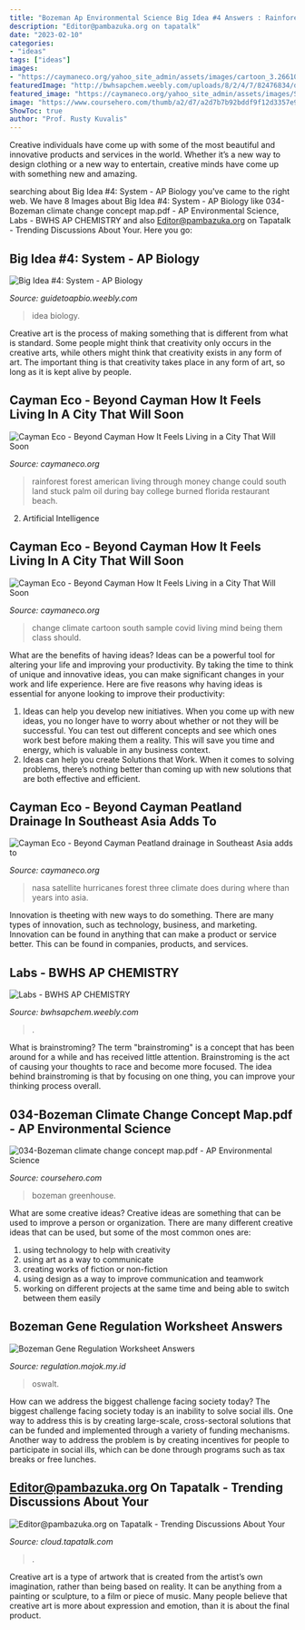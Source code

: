 ```yaml
---
title: "Bozeman Ap Environmental Science Big Idea #4 Answers : Rainforest Forest American Living Through Money Change Could South Land Stuck Palm Oil During Bay College Burned Florida Restaurant Beach"
description: "Editor@pambazuka.org on tapatalk"
date: "2023-02-10"
categories:
- "ideas"
tags: ["ideas"]
images:
- "https://caymaneco.org/yahoo_site_admin/assets/images/cartoon_3.266102043_std.jpg"
featuredImage: "http://bwhsapchem.weebly.com/uploads/8/2/4/7/82476834/data_orig.png"
featured_image: "https://caymaneco.org/yahoo_site_admin/assets/images/Satellite_of_3_Hurricanes_-_Photograph_VIIRS-Suomi_NPP-NASA.306230054_std.jpg"
image: "https://www.coursehero.com/thumb/a2/d7/a2d7b7b92bddf9f12d3357e9fb7747e7017e8c0b_180.jpg"
ShowToc: true
author: "Prof. Rusty Kuvalis"
---
```



Creative individuals have come up with some of the most beautiful and innovative products and services in the world. Whether it’s a new way to design clothing or a new way to entertain, creative minds have come up with something new and amazing.

	

		
searching about Big Idea #4: System - AP Biology you've came to the right web. We have 8 Images about Big Idea #4: System - AP Biology like 034-Bozeman climate change concept map.pdf - AP Environmental Science, Labs - BWHS AP CHEMISTRY and also Editor@pambazuka.org on Tapatalk - Trending Discussions About Your. Here you go:
		
    
## Big Idea #4: System - AP Biology

<img loading=lazy src="http://guidetoapbio.weebly.com/uploads/1/6/8/3/16832618/186771840.jpg" onerror="this.onerror=null;this.src='https://tse3.mm.bing.net/th?id=OIP.uEQ8eQdJHIuCXfYkYNBkmAHaEk&amp;pid=15.1';" alt="Big Idea #4: System - AP Biology">

_Source: guidetoapbio.weebly.com_

>idea biology. 

	

Creative art is the process of making something that is different from what is standard. Some people might think that creativity only occurs in the creative arts, while others might think that creativity exists in any form of art. The important thing is that creativity takes place in any form of art, so long as it is kept alive by people.

    
## Cayman Eco - Beyond Cayman How It Feels Living In A City That Will Soon

<img loading=lazy src="https://caymaneco.org/yahoo_site_admin/assets/images/Palm_Oil_destruction.21490221_std.jpg" onerror="this.onerror=null;this.src='https://tse1.mm.bing.net/th?id=OIP.6SUkDYjOueVGYn1Eor9KOwHaE_&amp;pid=15.1';" alt="Cayman Eco - Beyond Cayman How It Feels Living in a City That Will Soon">

_Source: caymaneco.org_

>rainforest forest american living through money change could south land stuck palm oil during bay college burned florida restaurant beach. 

	

2. Artificial Intelligence 

    
## Cayman Eco - Beyond Cayman How It Feels Living In A City That Will Soon

<img loading=lazy src="https://caymaneco.org/yahoo_site_admin/assets/images/cartoon_3.266102043_std.jpg" onerror="this.onerror=null;this.src='https://tse3.mm.bing.net/th?id=OIP.tQdbUtX934za3fAeCEMVwQHaHa&amp;pid=15.1';" alt="Cayman Eco - Beyond Cayman How It Feels Living in a City That Will Soon">

_Source: caymaneco.org_

>change climate cartoon south sample covid living mind being them class should. 

	

What are the benefits of having ideas?
Ideas can be a powerful tool for altering your life and improving your productivity. By taking the time to think of unique and innovative ideas, you can make significant changes in your work and life experience. Here are five reasons why having ideas is essential for anyone looking to improve their productivity: 
1. Ideas can help you develop new initiatives. When you come up with new ideas, you no longer have to worry about whether or not they will be successful. You can test out different concepts and see which ones work best before making them a reality. This will save you time and energy, which is valuable in any business context. 
2. Ideas can help you create Solutions that Work. When it comes to solving problems, there’s nothing better than coming up with new solutions that are both effective and efficient.

    
## Cayman Eco - Beyond Cayman Peatland Drainage In Southeast Asia Adds To

<img loading=lazy src="https://caymaneco.org/yahoo_site_admin/assets/images/Satellite_of_3_Hurricanes_-_Photograph_VIIRS-Suomi_NPP-NASA.306230054_std.jpg" onerror="this.onerror=null;this.src='https://tse4.mm.bing.net/th?id=OIP.cafIIuXrDIZYI6nTdgQB7QHaE7&amp;pid=15.1';" alt="Cayman Eco - Beyond Cayman Peatland drainage in Southeast Asia adds to">

_Source: caymaneco.org_

>nasa satellite hurricanes forest three climate does during where than years into asia. 

	

Innovation is theeting with new ways to do something. There are many types of innovation, such as technology, business, and marketing. Innovation can be found in anything that can make a product or service better. This can be found in companies, products, and services.

    
## Labs - BWHS AP CHEMISTRY

<img loading=lazy src="http://bwhsapchem.weebly.com/uploads/8/2/4/7/82476834/data_orig.png" onerror="this.onerror=null;this.src='https://tse2.mm.bing.net/th?id=OIP.hJxtotMOTrP2AQaOaTVWBgAAAA&amp;pid=15.1';" alt="Labs - BWHS AP CHEMISTRY">

_Source: bwhsapchem.weebly.com_

>. 

	

What is brainstroming?
The term "brainstroming" is a concept that has been around for a while and has received little attention. Brainstroming is the act of causing your thoughts to race and become more focused. The idea behind brainstroming is that by focusing on one thing, you can improve your thinking process overall.

    
## 034-Bozeman Climate Change Concept Map.pdf - AP Environmental Science

<img loading=lazy src="https://www.coursehero.com/thumb/a2/d7/a2d7b7b92bddf9f12d3357e9fb7747e7017e8c0b_180.jpg" onerror="this.onerror=null;this.src='https://tse1.mm.bing.net/th?id=OIP.pL0mYUM_3xBhKXOrMHtZBAAAAA&amp;pid=15.1';" alt="034-Bozeman climate change concept map.pdf - AP Environmental Science">

_Source: coursehero.com_

>bozeman greenhouse. 

	

What are some creative ideas?
Creative ideas are something that can be used to improve a person or organization. There are many different creative ideas that can be used, but some of the most common ones are: 
1. using technology to help with creativity 
2. using art as a way to communicate 
3. creating works of fiction or non-fiction 
4. using design as a way to improve communication and teamwork 
5. working on different projects at the same time and being able to switch between them easily 

    
## Bozeman Gene Regulation Worksheet Answers

<img loading=lazy src="https://3.files.edl.io/b418/19/01/27/195411-e62bdb89-202e-4029-882e-0449b8c9c3c7.png" onerror="this.onerror=null;this.src='https://tse1.mm.bing.net/th?id=OIP.cK2SyBr316GWS--fiIcXggHaFd&amp;pid=15.1';" alt="Bozeman Gene Regulation Worksheet Answers">

_Source: regulation.mojok.my.id_

>oswalt. 

	

How can we address the biggest challenge facing society today?
The biggest challenge facing society today is an inability to solve social ills. One way to address this is by creating large-scale, cross-sectoral solutions that can be funded and implemented through a variety of funding mechanisms. Another way to address the problem is by creating incentives for people to participate in social ills, which can be done through programs such as tax breaks or free lunches.

    
## Editor@pambazuka.org On Tapatalk - Trending Discussions About Your

<img loading=lazy src="http://www.urban75.org/blog/images/comacchio-ferrera-italy-13.jpg" onerror="this.onerror=null;this.src='https://tse2.mm.bing.net/th?id=OIP.PvcC2Otl-Ejx_Z9qTJe_gwHaE6&amp;pid=15.1';" alt="Editor@pambazuka.org on Tapatalk - Trending Discussions About Your">

_Source: cloud.tapatalk.com_

>. 

	

Creative art is a type of artwork that is created from the artist’s own imagination, rather than being based on reality. It can be anything from a painting or sculpture, to a film or piece of music. Many people believe that creative art is more about expression and emotion, than it is about the final product.

